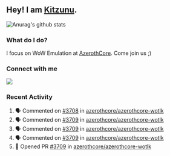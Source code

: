 ## Hey! I am [Kitzunu](https://Github.com/Kitzunu).

![Anurag's github stats](https://github-readme-stats.kitzunu.vercel.app/api?username=Kitzunu&show_icons=true)

### What do I do?

I focus on WoW Emulation at [AzerothCore](https://Github.com/AzerothCore). Come join us ;)

### Connect with me
[![](https://img.shields.io/badge/AzerothCore%20Discord-Connect%20with%20me!-green)](https://discord.com/invite/gkt4y2x)

### Recent Activity

<!--START_SECTION:activity-->
1. 🗣 Commented on [#3708](https://github.com/azerothcore/azerothcore-wotlk/issues/3708) in [azerothcore/azerothcore-wotlk](https://github.com/azerothcore/azerothcore-wotlk)
2. 🗣 Commented on [#3709](https://github.com/azerothcore/azerothcore-wotlk/issues/3709) in [azerothcore/azerothcore-wotlk](https://github.com/azerothcore/azerothcore-wotlk)
3. 🗣 Commented on [#3709](https://github.com/azerothcore/azerothcore-wotlk/issues/3709) in [azerothcore/azerothcore-wotlk](https://github.com/azerothcore/azerothcore-wotlk)
4. 🗣 Commented on [#3709](https://github.com/azerothcore/azerothcore-wotlk/issues/3709) in [azerothcore/azerothcore-wotlk](https://github.com/azerothcore/azerothcore-wotlk)
5. 💪 Opened PR [#3709](https://github.com/azerothcore/azerothcore-wotlk/pull/3709) in [azerothcore/azerothcore-wotlk](https://github.com/azerothcore/azerothcore-wotlk)
<!--END_SECTION:activity-->
